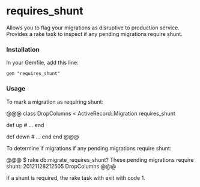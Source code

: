 # requires_shunt

Allows you to flag your migrations as disruptive to production service. Provides a rake task to inspect if any pending migrations require shunt.

### Installation

In your Gemfile, add this line:

    gem "requires_shunt"

### Usage

To mark a migration as requiring shunt:

@@@
class DropColumns < ActiveRecord::Migration
  requires_shunt
  
  def up
    # ...
  end
  
  def down
    # ...
  end
end
@@@

To determine if migrations if any pending migrations require shunt:

@@@
$ rake db:migrate_requires_shunt?
These pending migrations require shunt:
  20121128212505 DropColumns
@@@
    
If a shunt is required, the rake task with exit with code 1.
